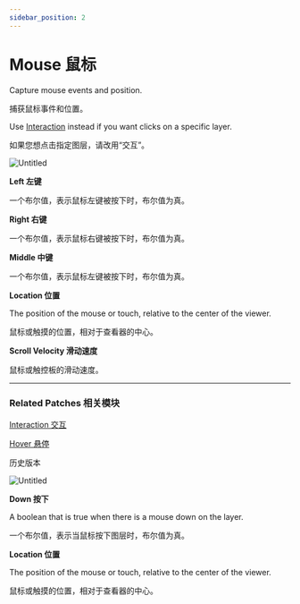 ```yaml
---
sidebar_position: 2
---
```


# Mouse 鼠标

Capture mouse events and position.

捕获鼠标事件和位置。

Use [Interaction](https://www.notion.so/Interactions-Patch-d7076f9c16484c9bbba1c23edad2e08a) instead if you want clicks on a specific layer.

如果您想点击指定图层，请改用“交互”。

![Untitled](https://s3.us-west-2.amazonaws.com/secure.notion-static.com/6623be97-85a2-418b-a597-b1298ec12e0c/Untitled.png?X-Amz-Algorithm=AWS4-HMAC-SHA256&X-Amz-Content-Sha256=UNSIGNED-PAYLOAD&X-Amz-Credential=AKIAT73L2G45EIPT3X45%2F20220602%2Fus-west-2%2Fs3%2Faws4_request&X-Amz-Date=20220602T171035Z&X-Amz-Expires=86400&X-Amz-Signature=042ff8c74656a31b6a085f4fd81ceb1f4c6039561e94107e8fb88e18af768eaa&X-Amz-SignedHeaders=host&response-content-disposition=filename%20%3D%22Untitled.png%22&x-id=GetObject)

**Left 左键**

一个布尔值，表示鼠标左键被按下时，布尔值为真。

**Right 右键**

一个布尔值，表示鼠标右键被按下时，布尔值为真。

**Middle 中键**

一个布尔值，表示鼠标左键被按下时，布尔值为真。

**Location 位置**

The position of the mouse or touch, relative to the center of the viewer.

鼠标或触摸的位置，相对于查看器的中心。

**Scroll Velocity 滑动速度**

鼠标或触控板的滑动速度。

------

### Related Patches 相关模块

[Interaction 交互](https://www.notion.so/Interaction-8cd3ac66434546eda4b4bcf8173958fc)

[Hover 悬停](https://www.notion.so/Hover-8a951bdf20e149c38bef9ac012568e7c)

历史版本

![Untitled](https://s3.us-west-2.amazonaws.com/secure.notion-static.com/0345914f-dd14-4b69-b129-959e00e07557/Untitled.png?X-Amz-Algorithm=AWS4-HMAC-SHA256&X-Amz-Content-Sha256=UNSIGNED-PAYLOAD&X-Amz-Credential=AKIAT73L2G45EIPT3X45%2F20220602%2Fus-west-2%2Fs3%2Faws4_request&X-Amz-Date=20220602T171042Z&X-Amz-Expires=86400&X-Amz-Signature=3bb025d5075626d1ae911401c796d7f800ff17f61dd8b483eef71cb41877c2f8&X-Amz-SignedHeaders=host&response-content-disposition=filename%20%3D%22Untitled.png%22&x-id=GetObject)

**Down 按下**

A boolean that is true when there is a mouse down on the layer.

一个布尔值，表示当鼠标按下图层时，布尔值为真。

**Location 位置**

The position of the mouse or touch, relative to the center of the viewer.

鼠标或触摸的位置，相对于查看器的中心。
